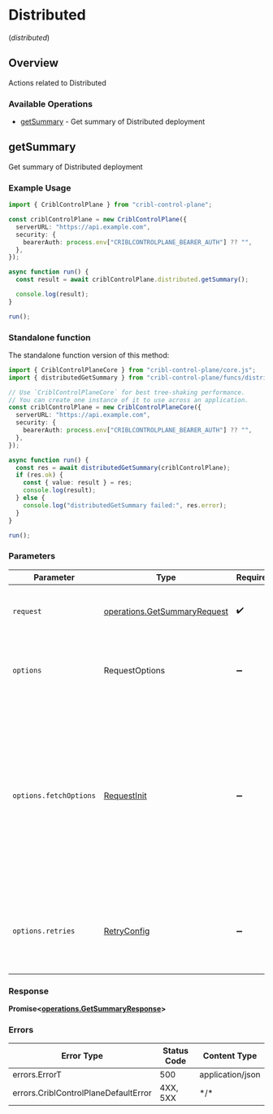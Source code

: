 # Distributed
(*distributed*)

## Overview

Actions related to Distributed

### Available Operations

* [getSummary](#getsummary) - Get summary of Distributed deployment

## getSummary

Get summary of Distributed deployment

### Example Usage

```typescript
import { CriblControlPlane } from "cribl-control-plane";

const criblControlPlane = new CriblControlPlane({
  serverURL: "https://api.example.com",
  security: {
    bearerAuth: process.env["CRIBLCONTROLPLANE_BEARER_AUTH"] ?? "",
  },
});

async function run() {
  const result = await criblControlPlane.distributed.getSummary();

  console.log(result);
}

run();
```

### Standalone function

The standalone function version of this method:

```typescript
import { CriblControlPlaneCore } from "cribl-control-plane/core.js";
import { distributedGetSummary } from "cribl-control-plane/funcs/distributedGetSummary.js";

// Use `CriblControlPlaneCore` for best tree-shaking performance.
// You can create one instance of it to use across an application.
const criblControlPlane = new CriblControlPlaneCore({
  serverURL: "https://api.example.com",
  security: {
    bearerAuth: process.env["CRIBLCONTROLPLANE_BEARER_AUTH"] ?? "",
  },
});

async function run() {
  const res = await distributedGetSummary(criblControlPlane);
  if (res.ok) {
    const { value: result } = res;
    console.log(result);
  } else {
    console.log("distributedGetSummary failed:", res.error);
  }
}

run();
```

### Parameters

| Parameter                                                                                                                                                                      | Type                                                                                                                                                                           | Required                                                                                                                                                                       | Description                                                                                                                                                                    |
| ------------------------------------------------------------------------------------------------------------------------------------------------------------------------------ | ------------------------------------------------------------------------------------------------------------------------------------------------------------------------------ | ------------------------------------------------------------------------------------------------------------------------------------------------------------------------------ | ------------------------------------------------------------------------------------------------------------------------------------------------------------------------------ |
| `request`                                                                                                                                                                      | [operations.GetSummaryRequest](../../models/operations/getsummaryrequest.md)                                                                                                   | :heavy_check_mark:                                                                                                                                                             | The request object to use for the request.                                                                                                                                     |
| `options`                                                                                                                                                                      | RequestOptions                                                                                                                                                                 | :heavy_minus_sign:                                                                                                                                                             | Used to set various options for making HTTP requests.                                                                                                                          |
| `options.fetchOptions`                                                                                                                                                         | [RequestInit](https://developer.mozilla.org/en-US/docs/Web/API/Request/Request#options)                                                                                        | :heavy_minus_sign:                                                                                                                                                             | Options that are passed to the underlying HTTP request. This can be used to inject extra headers for examples. All `Request` options, except `method` and `body`, are allowed. |
| `options.retries`                                                                                                                                                              | [RetryConfig](../../lib/utils/retryconfig.md)                                                                                                                                  | :heavy_minus_sign:                                                                                                                                                             | Enables retrying HTTP requests under certain failure conditions.                                                                                                               |

### Response

**Promise\<[operations.GetSummaryResponse](../../models/operations/getsummaryresponse.md)\>**

### Errors

| Error Type                           | Status Code                          | Content Type                         |
| ------------------------------------ | ------------------------------------ | ------------------------------------ |
| errors.ErrorT                        | 500                                  | application/json                     |
| errors.CriblControlPlaneDefaultError | 4XX, 5XX                             | \*/\*                                |